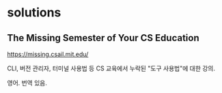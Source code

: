 # solutions

## The Missing Semester of Your CS Education

https://missing.csail.mit.edu/

CLI, 버전 관리자, 터미널 사용법 등 CS 교육에서 누락된 "도구 사용법"에 대한 강의.

영어. 번역 있음.


